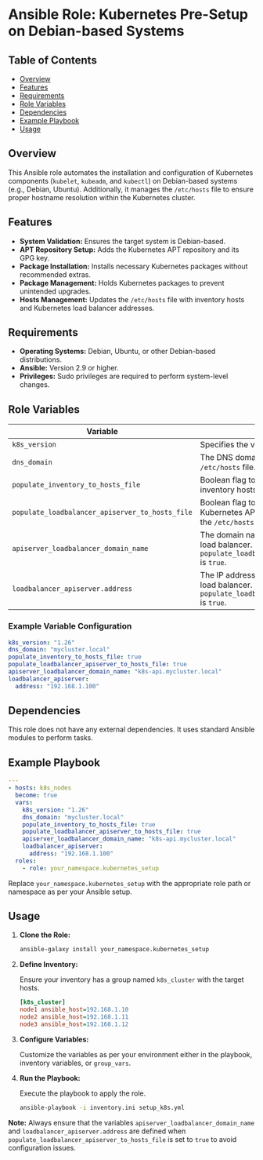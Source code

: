 # Ansible Role: Kubernetes Pre-Setup on Debian-based Systems

## Table of Contents

- [Overview](#overview)
- [Features](#features)
- [Requirements](#requirements)
- [Role Variables](#role-variables)
- [Dependencies](#dependencies)
- [Example Playbook](#example-playbook)
- [Usage](#usage)

## Overview

This Ansible role automates the installation and configuration of Kubernetes components (`kubelet`, `kubeadm`, and `kubectl`) on Debian-based systems (e.g., Debian, Ubuntu). Additionally, it manages the `/etc/hosts` file to ensure proper hostname resolution within the Kubernetes cluster.

## Features

- **System Validation:** Ensures the target system is Debian-based.
- **APT Repository Setup:** Adds the Kubernetes APT repository and its GPG key.
- **Package Installation:** Installs necessary Kubernetes packages without recommended extras.
- **Package Management:** Holds Kubernetes packages to prevent unintended upgrades.
- **Hosts Management:** Updates the `/etc/hosts` file with inventory hosts and Kubernetes load balancer addresses.

## Requirements

- **Operating Systems:** Debian, Ubuntu, or other Debian-based distributions.
- **Ansible:** Version 2.9 or higher.
- **Privileges:** Sudo privileges are required to perform system-level changes.

## Role Variables

| Variable                                   | Description                                                                                                                                                        | Default | Required |
| ------------------------------------------ | ------------------------------------------------------------------------------------------------------------------------------------------------------------------ | ------- | -------- |
| `k8s_version`                              | Specifies the version of Kubernetes to install.                                                                                                                    | `1.31`| Yes      |
| `dns_domain`                               | The DNS domain to append to hostnames in the `/etc/hosts` file.                                                                                                   | `mycluster.local` | Yes |
| `populate_inventory_to_hosts_file`         | Boolean flag to determine whether to populate inventory hosts into the `/etc/hosts` file.                                                                          | `true`  | No       |
| `populate_loadbalancer_apiserver_to_hosts_file` | Boolean flag to determine whether to add the Kubernetes API server load balancer address to the `/etc/hosts` file.                                                  | `false` | No       |
| `apiserver_loadbalancer_domain_name`       | The domain name for the Kubernetes API server load balancer. Required if `populate_loadbalancer_apiserver_to_hosts_file` is `true`.                                | N/A     | Conditional |
| `loadbalancer_apiserver.address`           | The IP address of the Kubernetes API server load balancer. Required if `populate_loadbalancer_apiserver_to_hosts_file` is `true`.                                  | N/A     | Conditional |

### Example Variable Configuration

```yaml
k8s_version: "1.26"
dns_domain: "mycluster.local"
populate_inventory_to_hosts_file: true
populate_loadbalancer_apiserver_to_hosts_file: true
apiserver_loadbalancer_domain_name: "k8s-api.mycluster.local"
loadbalancer_apiserver:
  address: "192.168.1.100"
```

## Dependencies

This role does not have any external dependencies. It uses standard Ansible modules to perform tasks.

## Example Playbook

```yaml
---
- hosts: k8s_nodes
  become: true
  vars:
    k8s_version: "1.26"
    dns_domain: "mycluster.local"
    populate_inventory_to_hosts_file: true
    populate_loadbalancer_apiserver_to_hosts_file: true
    apiserver_loadbalancer_domain_name: "k8s-api.mycluster.local"
    loadbalancer_apiserver:
      address: "192.168.1.100"
  roles:
    - role: your_namespace.kubernetes_setup
```

Replace `your_namespace.kubernetes_setup` with the appropriate role path or namespace as per your Ansible setup.

## Usage

1. **Clone the Role:**

   ```bash
   ansible-galaxy install your_namespace.kubernetes_setup
   ```

2. **Define Inventory:**

   Ensure your inventory has a group named `k8s_cluster` with the target hosts.

   ```ini
   [k8s_cluster]
   node1 ansible_host=192.168.1.10
   node2 ansible_host=192.168.1.11
   node3 ansible_host=192.168.1.12
   ```

3. **Configure Variables:**

   Customize the variables as per your environment either in the playbook, inventory variables, or `group_vars`.

4. **Run the Playbook:**

   Execute the playbook to apply the role.

   ```bash
   ansible-playbook -i inventory.ini setup_k8s.yml
   ```

**Note:** Always ensure that the variables `apiserver_loadbalancer_domain_name` and `loadbalancer_apiserver.address` are defined when `populate_loadbalancer_apiserver_to_hosts_file` is set to `true` to avoid configuration issues.